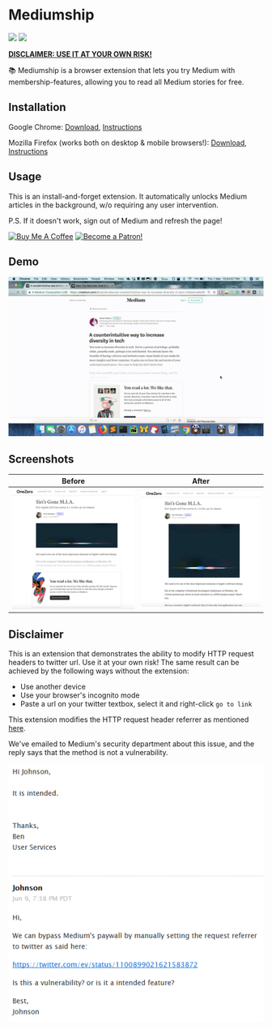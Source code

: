 # Mediumship

[![](https://img.shields.io/badge/chrome%20web%20store-v2.5-informational)](https://github.com/swapagarwal/mediumship/archive/master.zip)
[![](https://img.shields.io/badge/mozilla%20add--on-v2.5-informational)](https://github.com/swapagarwal/mediumship/blob/master/firefox/web-ext-artifacts/addon-2.5.xpi?raw=true)

[**DISCLAIMER: USE IT AT YOUR OWN RISK!**](#disclaimer)

📚 Mediumship is a browser extension that lets you try Medium with membership-features, allowing you to read all Medium stories for free.

## Installation

Google Chrome: [Download](https://github.com/swapagarwal/mediumship/archive/master.zip), [Instructions](https://www.mattcutts.com/blog/how-to-install-a-chrome-extension-from-github/)

Mozilla Firefox (works both on desktop & mobile browsers!): [Download](https://github.com/swapagarwal/mediumship/blob/master/firefox/web-ext-artifacts/addon-2.5.xpi?raw=true), [Instructions](https://extensionworkshop.com/documentation/publish/distribute-sideloading/#install-addon-from-file)

## Usage

This is an install-and-forget extension. It automatically unlocks Medium articles in the background, w/o requiring any user intervention.

P.S. If it doesn't work, sign out of Medium and refresh the page!

<a href="https://www.buymeacoffee.com/swap" target="_blank"><img src="https://www.buymeacoffee.com/assets/img/custom_images/orange_img.png" alt="Buy Me A Coffee" style="height: auto !important;width: auto !important;" ></a>
<a href="https://www.patreon.com/bePatron?u=7999565" target="_blank"><img src="https://c5.patreon.com/external/logo/become_a_patron_button.png" alt="Become a Patron!" height="41"></a>

## Demo

![](demo.gif)

## Screenshots

Before                | After
:--------------------:|:-------------------:
![](mediumship-1.png) | ![](mediumship-2.png)

## Disclaimer

This is an extension that demonstrates the ability to modify HTTP request headers to twitter url. Use it at your own risk! The same result can be achieved by the following ways without the extension:

- Use another device
- Use your browser's incognito mode
- Paste a url on your twitter textbox, select it and right-click `go to link`

This extension modifies the HTTP request header referrer as mentioned [here](https://twitter.com/ev/status/1100899021621583872).

We've emailed to Medium's security department about this issue, and the reply says that the method is not a vulnerability.

![](email-reply.png)
